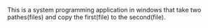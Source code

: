This is a system programming application in windows that take two pathes(files) and copy the first(file) to the second(file).


